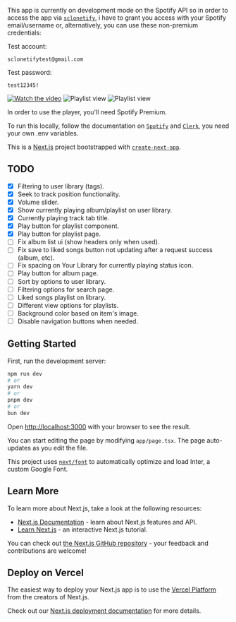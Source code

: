 This app is currently on development mode on the Spotify API so in order to access the app via [`sclonetify`](https://sclonetify.jodarini.dev), i have to grant you access with your Spotify email/username or, alternatively, you can use these non-premium credentials:

Test account:

```
sclonetifytest@gmail.com
```

Test password:

```
test12345!
```

[![Watch the video](https://img.youtube.com/vi/GvJ5nk6481g/maxresdefault.jpg)](https://www.youtube.com/watch?v=GvJ5nk6481g)
![Playlist view](https://github.com/Jodarini/spotify-clone/blob/main/public/screenshots/Screenshot_1.png)
![Playlist view](https://github.com/Jodarini/spotify-clone/blob/main/public/screenshots/Screenshot_2.png)

In order to use the player, you'll need Spotify Premium.

To run this locally, follow the documentation on [`Spotify`](api.spotify.com) and [`Clerk`](www.clerk.com), you need your own .env variables.

This is a [Next.js](https://nextjs.org/) project bootstrapped with [`create-next-app`](https://github.com/vercel/next.js/tree/canary/packages/create-next-app).

## TODO

- [x] Filtering to user library (tags).
- [x] Seek to track position functionality.
- [x] Volume slider.
- [x] Show currently playing album/playlist on user library.
- [x] Currently playing track tab title.
- [x] Play button for playlist component.
- [x] Play button for playlist page.
- [ ] Fix album list ui (show headers only when used).
- [ ] Fix save to liked songs button not updating after a request success (album, etc).
- [ ] Fix spacing on Your Library for currently playing status icon.
- [ ] Play button for album page.
- [ ] Sort by options to user library.
- [ ] Filtering options for search page.
- [ ] Liked songs playlist on library.
- [ ] Different view options for playlists.
- [ ] Background color based on item's image.
- [ ] Disable navigation buttons when needed.

## Getting Started

First, run the development server:

```bash
npm run dev
# or
yarn dev
# or
pnpm dev
# or
bun dev
```

Open [http://localhost:3000](http://localhost:3000) with your browser to see the result.

You can start editing the page by modifying `app/page.tsx`. The page auto-updates as you edit the file.

This project uses [`next/font`](https://nextjs.org/docs/basic-features/font-optimization) to automatically optimize and load Inter, a custom Google Font.

## Learn More

To learn more about Next.js, take a look at the following resources:

- [Next.js Documentation](https://nextjs.org/docs) - learn about Next.js features and API.
- [Learn Next.js](https://nextjs.org/learn) - an interactive Next.js tutorial.

You can check out [the Next.js GitHub repository](https://github.com/vercel/next.js/) - your feedback and contributions are welcome!

## Deploy on Vercel

The easiest way to deploy your Next.js app is to use the [Vercel Platform](https://vercel.com/new?utm_medium=default-template&filter=next.js&utm_source=create-next-app&utm_campaign=create-next-app-readme) from the creators of Next.js.

Check out our [Next.js deployment documentation](https://nextjs.org/docs/deployment) for more details.
